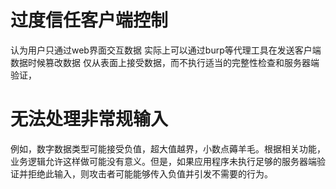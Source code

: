# 过度信任客户端控制
认为用户只通过web界面交互数据
实际上可以通过burp等代理工具在发送客户端数据时候篡改数据
仅从表面上接受数据，而不执行适当的完整性检查和服务器端验证，

# 无法处理非常规输入
例如，数字数据类型可能接受负值，超大值越界，小数点薅羊毛。根据相关功能，业务逻辑允许这样做可能没有意义。但是，如果应用程序未执行足够的服务器端验证并拒绝此输入，则攻击者可能能够传入负值并引发不需要的行为。